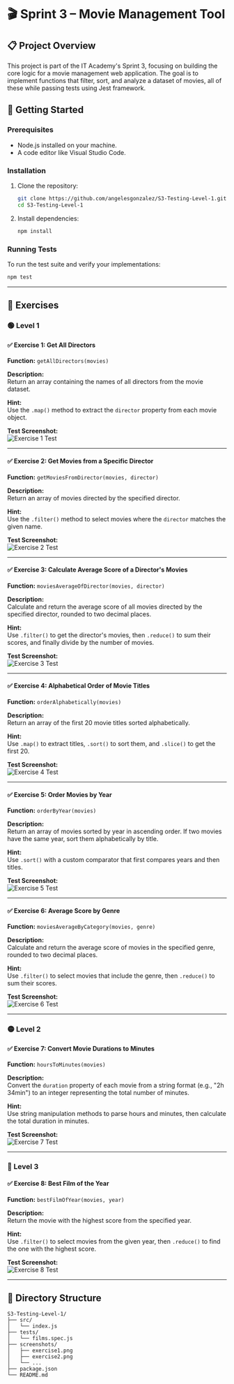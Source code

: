 # 🎬 Sprint 3 – Movie Management Tool

## 📋 Project Overview

This project is part of the IT Academy's Sprint 3, focusing on building the core logic for a movie management web application. The goal is to implement functions that filter, sort, and analyze a dataset of movies, all of these while passing tests using Jest framework.

## 🚀 Getting Started

### Prerequisites

- Node.js installed on your machine.
- A code editor like Visual Studio Code.

### Installation

1. Clone the repository:

   ```bash
   git clone https://github.com/angelesgonzalez/S3-Testing-Level-1.git
   cd S3-Testing-Level-1
   ```

2. Install dependencies:

   ```bash
   npm install
   ```

### Running Tests

To run the test suite and verify your implementations:

```bash
npm test
```

---

## 🧪 Exercises

### 🟢 Level 1

#### ✅ Exercise 1: Get All Directors

**Function:** `getAllDirectors(movies)`

**Description:**  
Return an array containing the names of all directors from the movie dataset.

**Hint:**  
Use the `.map()` method to extract the `director` property from each movie object.

**Test Screenshot:**  
![Exercise 1 Test](./screenshots/Exercise-1-GetAllDirectors.png)

---

#### ✅ Exercise 2: Get Movies from a Specific Director

**Function:** `getMoviesFromDirector(movies, director)`

**Description:**  
Return an array of movies directed by the specified director.

**Hint:**  
Use the `.filter()` method to select movies where the `director` matches the given name.

**Test Screenshot:**  
![Exercise 2 Test](./screenshots/Exercise-2-getMoviesFromDirector.png)

---

#### ✅ Exercise 3: Calculate Average Score of a Director's Movies

**Function:** `moviesAverageOfDirector(movies, director)`

**Description:**  
Calculate and return the average score of all movies directed by the specified director, rounded to two decimal places.

**Hint:**  
Use `.filter()` to get the director's movies, then `.reduce()` to sum their scores, and finally divide by the number of movies.

**Test Screenshot:**  
![Exercise 3 Test](./screenshots/Exercise-3-moviesAverageOfDirectors.png)

---

#### ✅ Exercise 4: Alphabetical Order of Movie Titles

**Function:** `orderAlphabetically(movies)`

**Description:**  
Return an array of the first 20 movie titles sorted alphabetically.

**Hint:**  
Use `.map()` to extract titles, `.sort()` to sort them, and `.slice()` to get the first 20.

**Test Screenshot:**  
![Exercise 4 Test](./screenshots/Exercise-4-orderAlphabetically.png)

---

#### ✅ Exercise 5: Order Movies by Year

**Function:** `orderByYear(movies)`

**Description:**  
Return an array of movies sorted by year in ascending order. If two movies have the same year, sort them alphabetically by title.

**Hint:**  
Use `.sort()` with a custom comparator that first compares years and then titles.

**Test Screenshot:**  
![Exercise 5 Test](./screenshots/Exercise-5-orderByYear.png)

---

#### ✅ Exercise 6: Average Score by Genre

**Function:** `moviesAverageByCategory(movies, genre)`

**Description:**  
Calculate and return the average score of movies in the specified genre, rounded to two decimal places.

**Hint:**  
Use `.filter()` to select movies that include the genre, then `.reduce()` to sum their scores.

**Test Screenshot:**  
![Exercise 6 Test](./screenshots/Exercise-6-averageScoreByCategory.png)

---

### 🟡 Level 2

#### ✅ Exercise 7: Convert Movie Durations to Minutes

**Function:** `hoursToMinutes(movies)`

**Description:**  
Convert the `duration` property of each movie from a string format (e.g., "2h 34min") to an integer representing the total number of minutes.

**Hint:**  
Use string manipulation methods to parse hours and minutes, then calculate the total duration in minutes.

**Test Screenshot:**  
![Exercise 7 Test](./screenshots/Exercise-7-hoursToMinute.png)

---

### 🔴 Level 3

#### ✅ Exercise 8: Best Film of the Year

**Function:** `bestFilmOfYear(movies, year)`

**Description:**  
Return the movie with the highest score from the specified year.

**Hint:**  
Use `.filter()` to select movies from the given year, then `.reduce()` to find the one with the highest score.

**Test Screenshot:**  
![Exercise 8 Test](./screenshots/Exercise-8-bestFilmOfYear.png)

---

## 📁 Directory Structure

```
S3-Testing-Level-1/
├── src/
│   └── index.js
├── tests/
│   └── films.spec.js
├── screenshots/
│   ├── exercise1.png
│   ├── exercise2.png
│   └── ...
├── package.json
└── README.md
```
